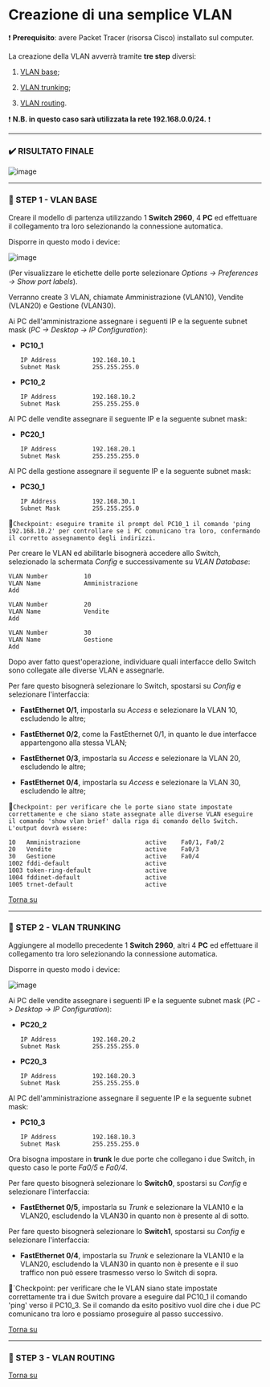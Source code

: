 # Creazione di una semplice VLAN

:heavy_exclamation_mark: **Prerequisito**: avere Packet Tracer (risorsa Cisco) installato sul computer.

La creazione della VLAN avverrà tramite **tre step** diversi:

  1. [VLAN base](https://github.com/matteob2609/Packet-Tracer-creazione-VLAN#ghost-step-1---vlan-base);

  1. [VLAN trunking](https://github.com/matteob2609/Packet-Tracer-creazione-VLAN#ghost-step-2---vlan-trunking);

  1. [VLAN routing](https://github.com/matteob2609/Packet-Tracer-creazione-VLAN#ghost-step-3---vlan-routing).

:heavy_exclamation_mark: **N.B. in questo caso sarà utilizzata la rete 192.168.0.0/24.** :heavy_exclamation_mark:

---

### :heavy_check_mark: RISULTATO FINALE

![image](https://user-images.githubusercontent.com/61114792/109317443-02386f80-784d-11eb-8fc5-6efd618fe54d.png)

---

### :ghost: STEP 1 - VLAN BASE

Creare il modello di partenza utilizzando 1 **Switch 2960**, 4 **PC** ed effettuare il collegamento tra loro selezionando la connessione automatica.

Disporre in questo modo i device:

![image](https://user-images.githubusercontent.com/61114792/109380809-58ea8b80-78d7-11eb-9278-679ef19f5659.png)

(Per visualizzare le etichette delle porte selezionare _Options -> Preferences -> Show port labels_).

Verranno create 3 VLAN, chiamate Amministrazione (VLAN10), Vendite (VLAN20) e Gestione (VLAN30).

Ai PC dell'amministrazione assegnare i seguenti IP e la seguente subnet mask (_PC -> Desktop -> IP Configuration_):

  - **PC10_1**
                              
        IP Address          192.168.10.1 
        Subnet Mask         255.255.255.0
 
  - **PC10_2**

        IP Address          192.168.10.2 
        Subnet Mask         255.255.255.0

Al PC delle vendite assegnare il seguente IP e la seguente subnet mask:

  - **PC20_1**

        IP Address          192.168.20.1
        Subnet Mask         255.255.255.0

Al PC della gestione assegnare il seguente IP e la seguente subnet mask:

  - **PC30_1**

        IP Address          192.168.30.1
        Subnet Mask         255.255.255.0

:pushpin:`Checkpoint: eseguire tramite il prompt del PC10_1 il comando 'ping 192.168.10.2' per controllare se i PC comunicano tra loro, confermando il corretto assegnamento degli indirizzi.`

Per creare le VLAN ed abilitarle bisognerà accedere allo Switch, selezionado la schermata _Config_ e successivamente su _VLAN Database_:

    VLAN Number          10
    VLAN Name            Amministrazione
    Add

    VLAN Number          20
    VLAN Name            Vendite
    Add

    VLAN Number          30
    VLAN Name            Gestione
    Add

Dopo aver fatto quest'operazione, individuare quali interfacce dello Switch sono collegate alle diverse VLAN e assegnarle.

Per fare questo bisognerà selezionare lo Switch, spostarsi su _Config_ e selezionare l'interfaccia:

  - **FastEthernet 0/1**, impostarla su _Access_ e selezionare la VLAN 10, escludendo le altre;
 
  - **FastEthernet 0/2**, come la FastEthernet 0/1, in quanto le due interfacce appartengono alla stessa VLAN;

  - **FastEthernet 0/3**, impostarla su _Access_ e selezionare la VLAN 20, escludendo le altre;

  - **FastEthernet 0/4**, impostarla su _Access_ e selezionare la VLAN 30, escludendo le altre;

:pushpin:`Checkpoint: per verificare che le porte siano state impostate correttamente e che siano state assegnate alle diverse VLAN eseguire il comando 'show vlan brief' dalla riga di comando dello Switch. L'output dovrà essere:`

    10   Amministrazione                  active    Fa0/1, Fa0/2
    20   Vendite                          active    Fa0/3
    30   Gestione                         active    Fa0/4
    1002 fddi-default                     active    
    1003 token-ring-default               active    
    1004 fddinet-default                  active    
    1005 trnet-default                    active    

[Torna su](https://github.com/matteob2609/Packet-Tracer-creazione-VLAN#creazione-di-una-semplice-vlan)

---

### :ghost: STEP 2 - VLAN TRUNKING

Aggiungere al modello precedente 1 **Switch 2960**, altri 4 **PC** ed effettuare il collegamento tra loro selezionando la connessione automatica.

Disporre in questo modo i device:

![image](https://user-images.githubusercontent.com/61114792/110806183-16836000-8282-11eb-8298-641f7cdfd871.png)

Ai PC delle vendite assegnare i seguenti IP e la seguente subnet mask (_PC -> Desktop -> IP Configuration_):

  - **PC20_2**
                              
        IP Address          192.168.20.2
        Subnet Mask         255.255.255.0
 
  - **PC20_3**

        IP Address          192.168.20.3
        Subnet Mask         255.255.255.0
        
Al PC dell'amministrazione assegnare il seguente IP e la seguente subnet mask:

  - **PC10_3**
  
        IP Address          192.168.10.3
        Subnet Mask         255.255.255.0
        
Ora bisogna impostare in **trunk** le due porte che collegano i due Switch, in questo caso le porte _Fa0/5_ e _Fa0/4_.

Per fare questo bisognerà selezionare lo **Switch0**, spostarsi su _Config_ e selezionare l'interfaccia:

  - **FastEthernet 0/5**, impostarla su _Trunk_ e selezionare la VLAN10 e la VLAN20, escludendo la VLAN30 in quanto non è presente al di sotto.

Per fare questo bisognerà selezionare lo **Switch1**, spostarsi su _Config_ e selezionare l'interfaccia:

  - **FastEthernet 0/4**, impostarla su _Trunk_ e selezionare la VLAN10 e la VLAN20, escludendo la VLAN30 in quanto non è presente e il suo traffico non può essere trasmesso verso lo Switch di sopra.

:pushpin:`Checkpoint: per verificare che le VLAN siano state impostate correttamente tra i due Switch provare a eseguire dal PC10_1 il comando 'ping' verso il PC10_3.
Se il comando da esito positivo vuol dire che i due PC comunicano tra loro e possiamo proseguire al passo successivo.

[Torna su](https://github.com/matteob2609/Packet-Tracer-creazione-VLAN#creazione-di-una-semplice-vlan)

---

### :ghost: STEP 3 - VLAN ROUTING

[Torna su](https://github.com/matteob2609/Packet-Tracer-creazione-VLAN#creazione-di-una-semplice-vlan)
